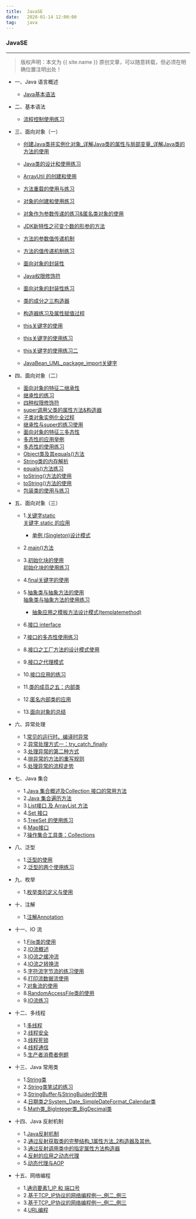 ```yaml
---
title:  JavaSE
date:   2020-01-14 12:00:00
tag:    java
---
```


### JavaSE

***
> 版权声明：本文为 {{ site.name }} 原创文章，可以随意转载，但必须在明确位置注明出处！

<head><link rel="stylesheet" href="../css/rouge.css"></head>

- 一、Java 语言概述
    - <a href="https://moistlin.cn/posts/Java基本语法">Java基本语法</a>

- 二、基本语法
    - <a href="https://moistlin.cn/posts/流程控制使用练习">流程控制使用练习</a>
    
- 三、面向对象（一）
    - <a href="https://moistlin.cn/posts/创建Java类并实例化对象_详解Java类的属性与局部变量_详解Java类的方法的使用">创建Java类并实例化对象_详解Java类的属性与局部变量_详解Java类的方法的使用</a>
    - <a href="https://moistlin.cn/posts/Java类的设计和使用练习">Java类的设计和使用练习</a>
    - <a href="https://moistlin.cn/posts/ArrayUtil的创建和使用">ArrayUtil 的创建和使用</a>
    - <a href="https://moistlin.cn/posts/方法重载的使用与练习">方法重载的使用与练习</a>

    - <a href="https://moistlin.cn/posts/对象的创建和使用练习">对象的创建和使用练习</a>
    - <a href="https://moistlin.cn/posts/对象作为参数传递的练习&匿名类对象的使用">对象作为参数传递的练习&匿名类对象的使用</a>
    - <a href="https://moistlin.cn/posts/JDK新特性之可变个数的形参的方法">JDK新特性之可变个数的形参的方法</a>
    - <a href="https://moistlin.cn/posts/方法的参数值传递机制">方法的参数值传递机制</a>
    - <a href="https://moistlin.cn/posts/方法的值传递机制练习">方法的值传递机制练习</a>
    - <a href="https://moistlin.cn/posts/面向对象的封装性">面向对象的封装性</a>
    - <a href="https://moistlin.cn/posts/Java权限修饰符">Java权限修饰符</a>
    - <a href="https://moistlin.cn/posts/面向对象的封装性练习">面向对象的封装性练习</a>
    - <a href="https://moistlin.cn/posts/类的成分之三构造器">类的成分之三构造器</a>
    - <a href="https://moistlin.cn/posts/构造器练习及属性赋值过程">构造器练习及属性赋值过程</a>
    - <a href="https://moistlin.cn/posts/this关键字的使用">this关键字的使用</a>
    - <a href="https://moistlin.cn/posts/this关键字的使用练习">this关键字的使用练习</a>
    - <a href="https://moistlin.cn/posts/this关键字的使用练习二">this关键字的使用练习二</a>
    - <a href="https://moistlin.cn/posts/JavaBean_UML_package_import关键字">JavaBean_UML_package_import关键字</a>
    

- 四、面向对象（二）
    - <a href="https://moistlin.cn/posts/面向对象的特征二继承性">面向对象的特征二继承性</a>
    - <a href="https://moistlin.cn/posts/继承性的练习">继承性的练习</a>
    - <a href="https://moistlin.cn/posts/四种权限修饰符">四种权限修饰符</a>
    - <a href="https://moistlin.cn/posts/super调用父类的属性方法&构造器">super调用父类的属性方法&构造器</a>
    - <a href="https://moistlin.cn/posts/子类对象实例化全过程">子类对象实例化全过程</a>
    - <a href="https://moistlin.cn/posts/继承性与super的练习使用">继承性与super的练习使用</a>
    - <a href="https://moistlin.cn/posts/面向对象的特征三多态性">面向对象的特征三多态性</a>
    - <a href="https://moistlin.cn/posts/多态性的应用举例">多态性的应用举例</a>
    - <a href="https://moistlin.cn/posts/多态性的使用练习">多态性的使用练习</a>
    - <a href="https://moistlin.cn/posts/Object类及其equals()方法">Object类及其equals()方法</a>
    - <a href="https://moistlin.cn/posts/String类的内存解析">String类的内存解析</a>
    - <a href="https://moistlin.cn/posts/equals()方法练习">equals()方法练习</a>
    - <a href="https://moistlin.cn/posts/toString()方法的使用">toString()方法的使用</a>
    - <a href="https://moistlin.cn/posts/toString()方法的使用">toString()方法的使用</a>
    - <a href="https://moistlin.cn/posts/包装类的使用与练习">包装类的使用与练习</a>
    
- 五、面向对象（三）       
    - 1.<a href="https://moistlin.cn/posts/%E5%85%B3%E9%94%AE%E5%AD%97static">关键字static</a>     
    <a href="https://moistlin.cn/posts/static%E5%85%B3%E9%94%AE%E5%AD%97%E7%9A%84%E5%BA%94%E7%94%A8%E7%BB%83%E4%B9%A0">关键字 static 的应用</a>    
        - <a href="https://moistlin.cn/posts/%E5%8D%95%E4%BE%8B(Singleton)%E8%AE%BE%E8%AE%A1%E6%A8%A1%E5%BC%8F">单例 (Singleton)设计模式</a>   
    - 2.<a href="https://moistlin.cn/posts/%E7%90%86%E8%A7%A3main%E6%96%B9%E6%B3%95%E7%9A%84%E8%AF%AD%E6%B3%95">main()方法</a>     
    - 3.<a href="https://moistlin.cn/posts/%E5%88%9D%E5%A7%8B%E5%8C%96%E5%9D%97%E7%9A%84%E4%BD%BF%E7%94%A8">初始化块的使用</a>   
    <a href="https://moistlin.cn/posts/%E5%88%9D%E5%A7%8B%E5%8C%96%E5%9D%97%E7%9A%84%E7%BB%83%E4%B9%A0%E4%BD%BF%E7%94%A8">初始化块的使用练习</a>    
    - 4.<a href="https://moistlin.cn/posts/final%E5%85%B3%E9%94%AE%E5%AD%97%E7%9A%84%E4%BD%BF%E7%94%A8">final关键字的使用</a>    
    - 5.<a href="https://moistlin.cn/posts/%E6%8A%BD%E8%B1%A1%E7%B1%BB%E4%B8%8E%E6%8A%BD%E8%B1%A1%E6%96%B9%E6%B3%95%E7%9A%84%E4%BD%BF%E7%94%A8">抽象类与抽象方法的使用</a>    
    <a href="https://moistlin.cn/posts/%E6%8A%BD%E8%B1%A1%E7%B1%BB%E4%B8%8E%E6%8A%BD%E8%B1%A1%E6%96%B9%E6%B3%95%E7%9A%84%E4%BD%BF%E7%94%A8%E7%BB%83%E4%B9%A0">抽象类与抽象方法的使用练习</a>     
        - <a href="https://moistlin.cn/posts/%E6%A8%A1%E6%9D%BF%E6%96%B9%E6%B3%95%E8%AE%BE%E8%AE%A1%E6%A8%A1%E5%BC%8F(TemplateMethod)">抽象应用之模板方法设计模式(templatemethod)</a>    
    - 6.<a href="https://moistlin.cn/posts/%E6%8E%A5%E5%8F%A3">接口 interface</a>    
    
    - 7.<a href="https://moistlin.cn/posts/接口的多态性使用练习">接口的多态性使用练习</a>
    - 8.<a href="https://moistlin.cn/posts/接口之工厂方法的设计模式使用">接口之工厂方法的设计模式使用</a>
    - 9.<a href="https://moistlin.cn/posts/接口之代理模式">接口之代理模式</a>
    - 10.<a href="https://moistlin.cn/posts/接口应用的练习">接口应用的练习</a>
    - 11.<a href="https://moistlin.cn/posts/类的成员之五内部类">类的成员之五：内部类</a>
    - 12.<a href="https://moistlin.cn/posts/匿名内部类的应用">匿名内部类的应用</a>
    - 13.<a href="https://moistlin.cn/posts/面向对象的总结">面向对象的总结</a>

- 六、异常处理
    - 1.<a href="https://moistlin.cn/posts/常见的运行时编译时异常">常见的运行时、编译时异常</a>
    - 2.<a href="https://moistlin.cn/posts/异常处理方式一try_catch_finally">异常处理方式一：try_catch_finally</a>
    - 3.<a href="https://moistlin.cn/posts/处理异常的第二种方式">处理异常的第二种方式</a>
    - 4.<a href="https://moistlin.cn/posts/抛异常的方法的重写规则">抛异常的方法的重写规则</a>
    - 5.<a href="https://moistlin.cn/posts/处理异常的流程走势">处理异常的流程走势</a>

- 七、Java 集合

    - 1.<a href="https://moistlin.cn/posts/Java集合概述及Collection接口的常用方法">Java 集合概述及Collection 接口的常用方法</a>
    - 2.<a href="https://moistlin.cn/posts/Java集合遍历方法">Java 集合遍历方法</a>
    - 3.<a href="https://moistlin.cn/posts/List接口及ArrayList方法">List接口 及 ArrayList 方法</a>
    - 4.<a href="https://moistlin.cn/posts/Set接口">Set 接口</a>
    - 5.<a href="https://moistlin.cn/posts/TreeSet的使用练习">TreeSet 的使用练习</a>
    - 6.<a href="https://moistlin.cn/posts/Map接口">Map接口</a>
    - 7.<a href="https://moistlin.cn/posts/操作集合工具类Collections">操作集合工具类：Collections</a>

- 八、泛型
    - 1.<a href="https://moistlin.cn/posts/泛型的使用">泛型的使用</a>
    - 2.<a href="https://moistlin.cn/posts/泛型的两个使用练习">泛型的两个使用练习</a>

- 九、枚举
    - 1.<a href="https://moistlin.cn/posts/枚举类的定义与使用">枚举类的定义与使用</a>

- 十、注解
    - 1.<a href="https://moistlin.cn/posts/注解Annotation">注解Annotation</a>

- 十一、IO 流
    - 1.<a href="https://moistlin.cn/posts/File类的使用">File类的使用</a>
    - 2.<a href="https://moistlin.cn/posts/IO流概述">IO流概述</a>
    - 3.<a href="https://moistlin.cn/posts/IO流之缓冲流">IO流之缓冲流</a>
    - 4.<a href="https://moistlin.cn/posts/IO流之转换流">IO流之转换流</a>
    - 5.<a href="https://moistlin.cn/posts/字符流字节流的练习使用">字符流字节流的练习使用</a>
    - 6.<a href="https://moistlin.cn/posts/打印流数据流使用">打印流数据流使用</a>
    - 7.<a href="https://moistlin.cn/posts/对象流的使用">对象流的使用</a>
    - 8.<a href="https://moistlin.cn/posts/RandomAccessFile类的使用">RandomAccessFile类的使用</a>
    - 9.<a href="https://moistlin.cn/posts/IO流练习">IO流练习</a>

- 十二、多线程
    - 1.<a href="https://moistlin.cn/posts/多线程">多线程</a>
    - 2.<a href="https://moistlin.cn/posts/线程安全">线程安全</a>
    - 3.<a href="https://moistlin.cn/posts/线程死锁">线程死锁</a>
    - 4.<a href="https://moistlin.cn/posts/线程通信">线程通信</a>
    - 5.<a href="https://moistlin.cn/posts/生产者消费者例题">生产者消费者例题</a>

- 十三、Java 常用类
    - 1.<a href="https://moistlin.cn/posts/String类">String类</a>
    - 2.<a href="https://moistlin.cn/posts/String类笔试的练习">String类笔试的练习</a>
    - 3.<a href="https://moistlin.cn/posts/StringBuffer与StringBuider的使用">StringBuffer与StringBuider的使用</a>
    - 4.<a href="https://moistlin.cn/posts/日期类之System_Date_SimpleDateFormat_Calendar类">日期类之System_Date_SimpleDateFormat_Calendar类</a>
    - 5.<a href="https://moistlin.cn/posts/Math类_BigInteger类_BigDecimal类">Math类_BigInteger类_BigDecimal类</a>

- 十四、Java 反射机制
    - 1.<a href="https://moistlin.cn/posts/Java反射机制">Java反射机制</a>
    - 2.<a href="https://moistlin.cn/posts/通过反射获取类的完整结构_1属性方法_2构造器及其他">通过反射获取类的完整结构_1属性方法_2构造器及其他.</a>
    - 3.<a href="https://moistlin.cn/posts/通过反射调用类中的指定属性方法构造器">通过反射调用类中的指定属性方法构造器</a>
    - 4.<a href="https://moistlin.cn/posts/反射的应用之动态代理">反射的应用之动态代理</a>
    - 5.<a href="https://moistlin.cn/posts/动态代理与AOP">动态代理与AOP</a>

- 十五、网络编程
    - 1.<a href="https://moistlin.cn/posts/通讯要素1_IP 和 端口号">通讯要素1_IP 和 端口号</a>
    - 2.<a href="https://moistlin.cn/posts/基于TCP_IP协议的网络编程例一_例二_例三">基于TCP_IP协议的网络编程例一_例二_例三</a>
    - 3.<a href="https://moistlin.cn/posts/基于TCP_IP协议的网络编程例一_例二_例三">基于TCP_IP协议的网络编程例一_例二_例三</a>
    - 4.<a href="https://moistlin.cn/posts/URL编程">URL编程</a>
   

    


